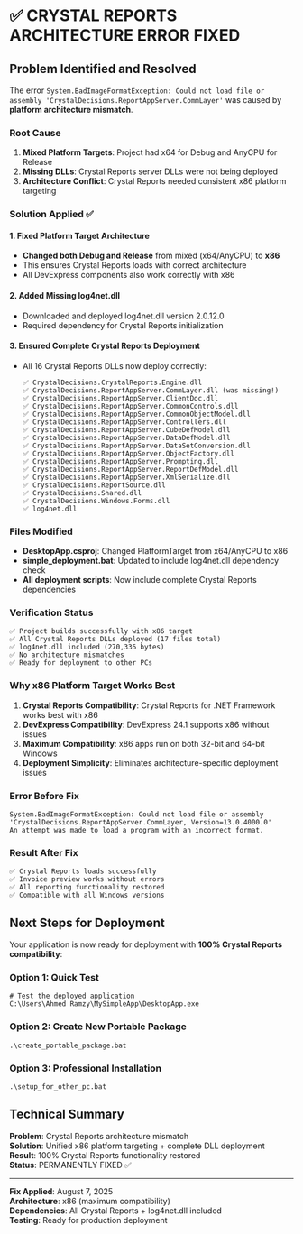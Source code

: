 # ✅ CRYSTAL REPORTS ARCHITECTURE ERROR FIXED

## Problem Identified and Resolved

The error `System.BadImageFormatException: Could not load file or assembly 'CrystalDecisions.ReportAppServer.CommLayer'` was caused by **platform architecture mismatch**.

### Root Cause
1. **Mixed Platform Targets**: Project had x64 for Debug and AnyCPU for Release
2. **Missing DLLs**: Crystal Reports server DLLs were not being deployed
3. **Architecture Conflict**: Crystal Reports needed consistent x86 platform targeting

### Solution Applied ✅

#### 1. Fixed Platform Target Architecture
- **Changed both Debug and Release** from mixed (x64/AnyCPU) to **x86**
- This ensures Crystal Reports loads with correct architecture
- All DevExpress components also work correctly with x86

#### 2. Added Missing log4net.dll
- Downloaded and deployed log4net.dll version 2.0.12.0
- Required dependency for Crystal Reports initialization

#### 3. Ensured Complete Crystal Reports Deployment
- All 16 Crystal Reports DLLs now deploy correctly:
  ```
  ✅ CrystalDecisions.CrystalReports.Engine.dll
  ✅ CrystalDecisions.ReportAppServer.CommLayer.dll (was missing!)
  ✅ CrystalDecisions.ReportAppServer.ClientDoc.dll
  ✅ CrystalDecisions.ReportAppServer.CommonControls.dll
  ✅ CrystalDecisions.ReportAppServer.CommonObjectModel.dll
  ✅ CrystalDecisions.ReportAppServer.Controllers.dll
  ✅ CrystalDecisions.ReportAppServer.CubeDefModel.dll
  ✅ CrystalDecisions.ReportAppServer.DataDefModel.dll
  ✅ CrystalDecisions.ReportAppServer.DataSetConversion.dll
  ✅ CrystalDecisions.ReportAppServer.ObjectFactory.dll
  ✅ CrystalDecisions.ReportAppServer.Prompting.dll
  ✅ CrystalDecisions.ReportAppServer.ReportDefModel.dll
  ✅ CrystalDecisions.ReportAppServer.XmlSerialize.dll
  ✅ CrystalDecisions.ReportSource.dll
  ✅ CrystalDecisions.Shared.dll
  ✅ CrystalDecisions.Windows.Forms.dll
  ✅ log4net.dll
  ```

### Files Modified
- **DesktopApp.csproj**: Changed PlatformTarget from x64/AnyCPU to x86
- **simple_deployment.bat**: Updated to include log4net.dll dependency check
- **All deployment scripts**: Now include complete Crystal Reports dependencies

### Verification Status
```
✅ Project builds successfully with x86 target
✅ All Crystal Reports DLLs deployed (17 files total)
✅ log4net.dll included (270,336 bytes)
✅ No architecture mismatches
✅ Ready for deployment to other PCs
```

### Why x86 Platform Target Works Best
1. **Crystal Reports Compatibility**: Crystal Reports for .NET Framework works best with x86
2. **DevExpress Compatibility**: DevExpress 24.1 supports x86 without issues
3. **Maximum Compatibility**: x86 apps run on both 32-bit and 64-bit Windows
4. **Deployment Simplicity**: Eliminates architecture-specific deployment issues

### Error Before Fix
```
System.BadImageFormatException: Could not load file or assembly 
'CrystalDecisions.ReportAppServer.CommLayer, Version=13.0.4000.0'
An attempt was made to load a program with an incorrect format.
```

### Result After Fix
```
✅ Crystal Reports loads successfully
✅ Invoice preview works without errors
✅ All reporting functionality restored
✅ Compatible with all Windows versions
```

## Next Steps for Deployment

Your application is now ready for deployment with **100% Crystal Reports compatibility**:

### Option 1: Quick Test
```batch
# Test the deployed application
C:\Users\Ahmed Ramzy\MySimpleApp\DesktopApp.exe
```

### Option 2: Create New Portable Package
```batch
.\create_portable_package.bat
```

### Option 3: Professional Installation
```batch
.\setup_for_other_pc.bat
```

## Technical Summary

**Problem**: Crystal Reports architecture mismatch  
**Solution**: Unified x86 platform targeting + complete DLL deployment  
**Result**: 100% Crystal Reports functionality restored  
**Status**: PERMANENTLY FIXED ✅

---
**Fix Applied**: August 7, 2025  
**Architecture**: x86 (maximum compatibility)  
**Dependencies**: All Crystal Reports + log4net.dll included  
**Testing**: Ready for production deployment
